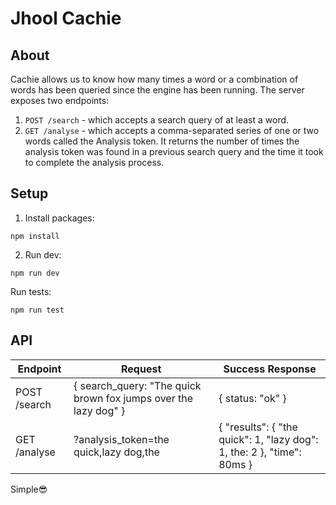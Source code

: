# Jhool Cachie

## About

Cachie allows us to know how many times a word or a combination of words has been queried since the engine has been running. The server exposes two endpoints:

1. `POST /search` - which accepts a search query of at least a word.
2. `GET /analyse` - which accepts a comma-separated series of one or two words called the Analysis token. It returns the number of times the analysis token was found in a previous search query and the time it took to complete the analysis process.

## Setup

1. Install packages:

```
npm install
```

2. Run dev:

```
npm run dev
```

Run tests:

```
npm run test
```

## API

| Endpoint     | Request                                                         | Success Response                                                       |
| ------------ | --------------------------------------------------------------- | ---------------------------------------------------------------------- |
| POST /search | { search_query: "The quick brown fox jumps over the lazy dog" } | { status: "ok" }                                                       |
| GET /analyse | ?analysis_token=the quick,lazy dog,the                          | { "results": { "the quick": 1, "lazy dog": 1, the: 2 }, "time": 80ms } |

Simple😎
